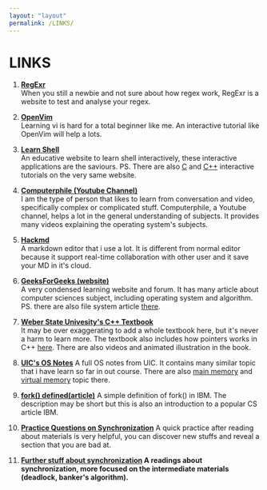 ```yaml
---
layout: "layout"
permalink: /LINKS/
---
```


# LINKS

1. <b>[RegExr](https://regexr.com/)</b><br>
When you still a newbie and not sure about how regex work, RegExr is a website to test and analyse your regex.

2. <b>[OpenVim](https://www.openvim.com/tutorial.html)</b><br>
Learning vi is hard for a total beginner like me. An interactive tutorial like OpenVim will help a lots.

3. <b>[Learn Shell](https://www.learnshell.org)</b><br>
An educative website to learn shell interactively, these interactive applications are the saviours. PS. There are also [C](https://www.learn-c.org/) and [C++](https://www.learn-cpp.org/) interactive tutorials on the very same website.

4. <b>[Computerphile (Youtube Channel)](https://www.youtube.com/user/Computerphile)</b><br>
I am the type of person that likes to learn from conversation and video, specifically complex or complicated stuff. Computerphile, a Youtube channel, helps a lot in the general understanding of subjects. It provides many videos explaining the operating system's subjects.

5. <b>[Hackmd](https://hackmd.io/?nav=overview)</b><br>
A markdown editor that i use a lot. It is different from normal editor because it support real-time collaboration with other user and it save your MD in it's cloud.

6. <b>[GeeksForGeeks (website)](https://www.geeksforgeeks.org/)</b><br>
A very condensed learning website and forum. It has many article about computer sciences subject, including operating system and algorithm. PS. there are also file system article [there](https://www.geeksforgeeks.org/file-systems-in-operating-system/).

7. <b>[Weber State Univesity's C++ Textbook](http://icarus.cs.weber.edu/~dab/cs1410/textbook/index.html)</b><br>
It may be over exaggerating to add a whole textbook here, but it's never a harm to learn more. The textbook also includes how pointers works in C++ [here](http://icarus.cs.weber.edu/~dab/cs1410/textbook/pointers.html). There are also videos and animated illustration in the book.

8. <b>[UIC's OS Notes](https://www.cs.uic.edu/~jbell/CourseNotes/OperatingSystems/)</b>
A full OS notes from UIC. It contains many similar topic that i have learn so far in out course. There are also [main memory](https://www.cs.uic.edu/~jbell/CourseNotes/OperatingSystems/8_MainMemory.html) and [virtual memory](https://www.cs.uic.edu/~jbell/CourseNotes/OperatingSystems/9_VirtualMemory.html) topic there.

9. <b>[fork() defined(article)](https://www.ibm.com/docs/en/zos/2.3.0?topic=functions-fork-create-new-process)</b>
A simple definition of fork() in IBM. The description may be short but this is also an introduction to a popular CS article IBM.

10. <b>[Practice Questions on Synchronization](https://www.btechonline.org/2013/01/gate-questions-os-synchronization.html)</b>
A quick practice after reading about materials is very helpful, you can discover new stuffs and reveal a section that you are bad at.

11. <b>[Further stuff about synchronization](http://lass.cs.umass.edu/~shenoy/courses/spring10/lectures/Lec11.pdf)
A readings about synchronization, more focused on the intermediate materials (deadlock, banker's algorithm).

